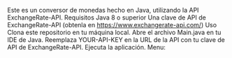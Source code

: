 Este es un conversor de monedas hecho en Java, utilizando la API ExchangeRate-API.
Requisitos
Java 8 o superior
Una clave de API de ExchangeRate-API (obtenla en https://www.exchangerate-api.com/)
Uso
Clona este repositorio en tu máquina local.
Abre el archivo Main.java en tu IDE de Java.
Reemplaza YOUR-API-KEY en la URL de la API con tu clave de API de ExchangeRate-API.
Ejecuta la aplicación.
Menu:
